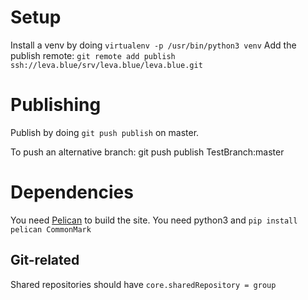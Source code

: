 # Setup

Install a venv by doing `virtualenv -p /usr/bin/python3 venv`
Add the publish remote:
`git remote add publish ssh://leva.blue/srv/leva.blue/leva.blue.git`

# Publishing

Publish by doing `git push publish` on master.

To push an alternative branch:
    git push publish TestBranch:master

# Dependencies

You need [Pelican](blog.getpelican.com) to build the site.
You need python3 and `pip install pelican CommonMark`

## Git-related
Shared repositories should have `core.sharedRepository = group`
